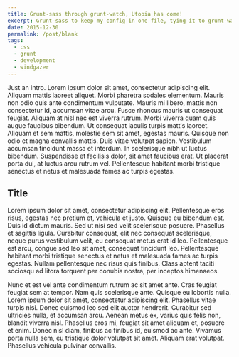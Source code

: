 ```yaml
---
title: Grunt-sass through grunt-watch, Utopia has come!
excerpt: Grunt-sass to keep my config in one file, tying it to grunt-watch for live-reload. Need I say more?
date: 2015-12-30
permalink: /post/blank
tags:
  - css
  - grunt
  - development
  - windgazer
---
```


Just an intro. Lorem ipsum dolor sit amet, consectetur adipiscing elit. Aliquam mattis
laoreet aliquet. Morbi pharetra sodales elementum. Mauris non odio quis ante condimentum
vulputate. Mauris mi libero, mattis non consectetur id, accumsan vitae arcu. Fusce rhoncus
mauris ut consequat feugiat. Aliquam at nisl nec est viverra rutrum. Morbi viverra quam
quis augue faucibus bibendum. Ut consequat iaculis turpis mattis laoreet. Aliquam et sem
mattis, molestie sem sit amet, egestas mauris. Quisque non odio et magna convallis mattis.
Duis vitae volutpat sapien. Vestibulum accumsan tincidunt massa et interdum. In
scelerisque nibh ut luctus bibendum. Suspendisse et facilisis dolor, sit amet faucibus
erat. Ut placerat porta dui, at luctus arcu rutrum vel. Pellentesque habitant morbi
tristique senectus et netus et malesuada fames ac turpis egestas.

## Title

Lorem ipsum dolor sit amet, consectetur adipiscing elit. Pellentesque eros risus, egestas
nec pretium et, vehicula et justo. Quisque eu bibendum est. Duis id dictum mauris. Sed ut
nisi sed velit scelerisque posuere. Phasellus et sagittis ligula. Curabitur consequat,
elit nec consequat scelerisque, neque purus vestibulum velit, eu consequat metus erat id
leo. Pellentesque est arcu, congue sed leo sit amet, consequat tincidunt leo. Pellentesque
habitant morbi tristique senectus et netus et malesuada fames ac turpis egestas. Nullam
pellentesque nec risus quis finibus. Class aptent taciti sociosqu ad litora torquent per
conubia nostra, per inceptos himenaeos.

Nunc et est vel ante condimentum rutrum ac sit amet ante. Cras feugiat feugiat sem at
tempor. Nam quis scelerisque ante. Quisque eu lobortis nulla. Lorem ipsum dolor sit amet,
consectetur adipiscing elit. Phasellus vitae turpis nisi. Donec euismod leo sed elit
auctor hendrerit. Curabitur sed ultricies nulla, et accumsan arcu. Aenean metus ex, varius
quis felis non, blandit viverra nisl. Phasellus eros mi, feugiat sit amet aliquam et,
posuere et enim. Donec nisl diam, finibus ac finibus id, euismod ac ante. Vivamus porta
nulla sem, eu tristique dolor volutpat sit amet. Aliquam erat volutpat. Phasellus vehicula
pulvinar convallis.

